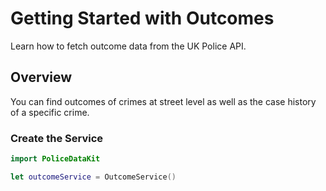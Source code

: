 # Getting Started with Outcomes

Learn how to fetch outcome data from the UK Police API.

## Overview

You can find outcomes of crimes at street level as well as the case history of a
specific crime.

### Create the Service

```swift
import PoliceDataKit

let outcomeService = OutcomeService()
```
